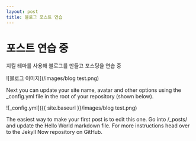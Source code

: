 ```yaml
---
layout: post
title: 블로그 포스트 연습
---
```


# 포스트 연습 중
지킬 테마를 사용해 블로그를 만들고 포스팅을 연습 중

![블로그 이미지](/images/blog test.png)

Next you can update your site name, avatar and other options using the _config.yml file in the root of your repository (shown below).

![_config.yml]({{ site.baseurl }}/images/blog test.png)

The easiest way to make your first post is to edit this one. Go into /_posts/ and update the Hello World markdown file. For more instructions head over to the Jekyll Now repository on GitHub.
